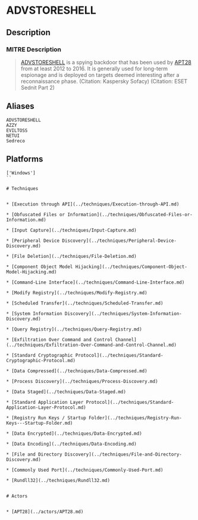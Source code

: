 
# ADVSTORESHELL

## Description

### MITRE Description

> [ADVSTORESHELL](https://attack.mitre.org/software/S0045) is a spying backdoor that has been used by [APT28](https://attack.mitre.org/groups/G0007) from at least 2012 to 2016. It is generally used for long-term espionage and is deployed on targets deemed interesting after a reconnaissance phase. (Citation: Kaspersky Sofacy) (Citation: ESET Sednit Part 2)

## Aliases

```
ADVSTORESHELL
AZZY
EVILTOSS
NETUI
Sedreco
```

## Platforms

```
['Windows']
``

# Techniques


* [Execution through API](../techniques/Execution-through-API.md)

* [Obfuscated Files or Information](../techniques/Obfuscated-Files-or-Information.md)
    
* [Input Capture](../techniques/Input-Capture.md)
    
* [Peripheral Device Discovery](../techniques/Peripheral-Device-Discovery.md)
    
* [File Deletion](../techniques/File-Deletion.md)
    
* [Component Object Model Hijacking](../techniques/Component-Object-Model-Hijacking.md)
    
* [Command-Line Interface](../techniques/Command-Line-Interface.md)
    
* [Modify Registry](../techniques/Modify-Registry.md)
    
* [Scheduled Transfer](../techniques/Scheduled-Transfer.md)
    
* [System Information Discovery](../techniques/System-Information-Discovery.md)
    
* [Query Registry](../techniques/Query-Registry.md)
    
* [Exfiltration Over Command and Control Channel](../techniques/Exfiltration-Over-Command-and-Control-Channel.md)
    
* [Standard Cryptographic Protocol](../techniques/Standard-Cryptographic-Protocol.md)
    
* [Data Compressed](../techniques/Data-Compressed.md)
    
* [Process Discovery](../techniques/Process-Discovery.md)
    
* [Data Staged](../techniques/Data-Staged.md)
    
* [Standard Application Layer Protocol](../techniques/Standard-Application-Layer-Protocol.md)
    
* [Registry Run Keys / Startup Folder](../techniques/Registry-Run-Keys---Startup-Folder.md)
    
* [Data Encrypted](../techniques/Data-Encrypted.md)
    
* [Data Encoding](../techniques/Data-Encoding.md)
    
* [File and Directory Discovery](../techniques/File-and-Directory-Discovery.md)
    
* [Commonly Used Port](../techniques/Commonly-Used-Port.md)
    
* [Rundll32](../techniques/Rundll32.md)
    

# Actors


* [APT28](../actors/APT28.md)

